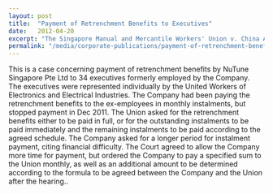 ```yaml
---
layout: post
title:  "Payment of Retrenchment Benefits to Executives"
date:   2012-04-20
excerpt: "The Singapore Manual and Mercantile Workers' Union v. China Airlines Limited: The Court rhas been adjourned to a date to be fixed."
permalink: "/media/corporate-publications/payment-of-retrenchment-benefits"
---
```


This is a case concerning payment of retrenchment benefits by NuTune Singapore Pte Ltd to 34 executives formerly employed by the Company. The executives were represented individually by the United Workers of Electronics and Electrical Industries. The Company had been paying the retrenchment benefits to the ex-employees in monthly instalments, but stopped payment in Dec 2011. The Union asked for the retrenchment benefits either to be paid in full, or for the outstanding instalments to be paid immediately and the remaining instalments to be paid according to the agreed schedule. The Company asked for a longer period for instalment payment, citing financial difficulty. The Court agreed to allow the Company more time for payment, but ordered the Company to pay a specified sum to the Union monthly, as well as an additional amount to be determined according to the formula to be agreed between the Company and the Union after the hearing..